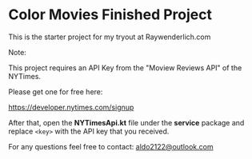# Color Movies Finished Project

This is the starter project for my tryout at Raywenderlich.com

Note:

This project requires an API Key from the "Moview Reviews API" of the NYTimes.

Please get one for free here:

https://developer.nytimes.com/signup

After that, open the **NYTimesApi.kt** file under the **service** package and replace `<key>` with the API key that you received. 

For any questions feel free to contact: aldo2122@outlook.com
